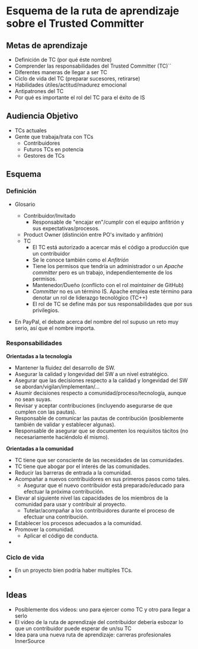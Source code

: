 # Esquema de la ruta de aprendizaje sobre el Trusted Committer

## Metas de aprendizaje

- Definición de TC (por qué éste nombre)
- Comprender las responsabilidades del Trusted Committer (TC)``
- Diferentes maneras de llegar a ser TC
- Ciclo de vida del TC (preparar sucesores, retirarse)
- Habilidades útiles/actitud/madurez emocional
- Antipatrones del TC
- Por qué es importante el rol del TC para el éxito de IS

## Audiencia Objetivo

- TCs actuales
- Gente que trabaja/trata con TCs 
    - Contribuidores
    - Futuros TCs en potencia
    - Gestores de TCs

## Esquema

### Definición

- Glosario
    - Contribuidor/Invitado
        - Responsable de "encajar en"/cumplir con el equipo anfitrión y sus
          expectativas/procesos.
    - Product Owner (distinción entre PO's invitado y anfitrión)
    - TC
        - El TC está autorizado a acercar más el código a producción que un
          contribuidor
        - Se le conoce también como el _Anfitrión_
        - Tiene los permisos que tendría un administrador o un _Apache committer_
          pero es un trabajo, independientemente de los permisos. 
        - Mantenedor/Dueño (conflicto con el rol _maintainer_ de GitHub)
        - _Committer_ no es un término IS. Apache emplea este término para denotar
          un rol de liderazgo tecnológico (TC++)
        - El rol de TC se define más por sus responsabilidades que por sus
          privilegios.

- En PayPal, el debate acerca del nombre del rol supuso un reto muy serio,
  así que el nombre importa.

### Responsabilidades

**Orientadas a la tecnología**
- Mantener la fluidez del desarrollo de SW.
- Asegurar la calidad y longevidad del SW a un nivel estratégico.
- Asegurar que las decisiones respecto a la calidad y longevidad del SW se
  abordan/vigilan/implementan/...
- Asumir decisiones respecto a comunidad/proceso/tecnología, aunque no sean
  suyas.
- Revisar y aceptar contribuciones (incluyendo asegurarse de que cumplen con
  las pautas).
- Responsable de comunicar las pautas de contribución (posiblemente
  también de validar y establecer algunas).
- Responsable de asegurar que se documenten los requisitos tácitos
  (no necesariamente haciéndolo él mismo).

**Orientadas a la comunidad**
- TC tiene que ser consciente de las necesidades de las comunidades.
- TC tiene que abogar por el interés de las comunidades.
- Reducir las barreras de entrada a la comunidad.
- Acompañar a nuevos contribuidores en sus primeros pasos como tales.
    - Asegurar que el nuevo contribuidor está preparado/educado para efectuar
      la próxima contribución.
- Elevar al siguiente nivel las capacidades de los miembros de la comunidad
  para usar y contribuir al proyecto.
    - Tutelar/acompañar a los contribuidores durante el proceso de efectuar una
      contribución.
- Establecer los procesos adecuados a la comunidad.
- Promover la comunidad.
    - Aplicar el código de conducta.
- 

### Ciclo de vida
- En un proyecto bien podría haber multiples TCs.
- 

## Ideas

- Posiblemente dos videos: uno para ejercer como TC y otro para llegar a serlo
- El vídeo de la ruta de aprendizaje del contribuidor debería esbozar lo que un
  contribuidor puede esperar de un/su TC
- Idea para una nueva ruta de aprendizaje: carreras profesionales InnerSource
